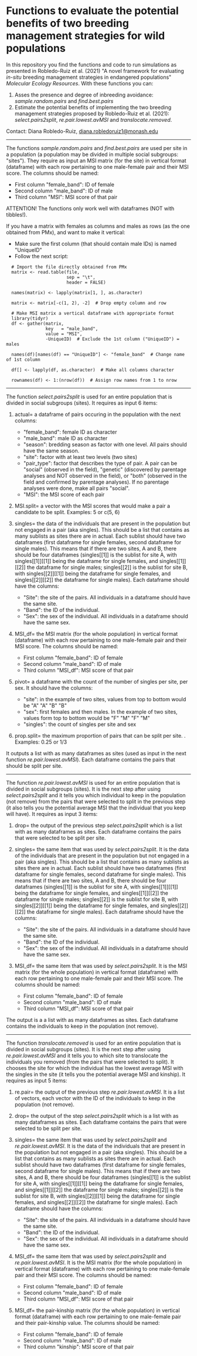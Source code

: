 # Functions to evaluate the potential benefits of two breeding management strategies for wild populations

In this repository you find the functions and code to run simulations as presented in Robledo-Ruiz et al. (2021) "A novel framework for evaluating _in-situ_ breeding management strategies in endangered populations" _Molecular Ecology Resources_. With these functions you can:
1. Asses the presence and degree of inbreeding avoidance: _sample.random.pairs_ and _find.best.pairs_
2. Estimate the potential benefits of implementing the two breeding management strategies proposed by Robledo-Ruiz et al. (2021): _select.pairs2split_, _re.pair.lowest.avMSI_ and _translocate.removed_.

Contact: Diana Robledo-Ruiz, diana.robledoruiz1@monash.edu

--------------------------------------------------------------
The functions _sample.random.pairs_ and _find.best.pairs_ are used per site in a population (a population may be divided in multiple social subgroups: "sites"). They require as input an MSI matrix (for the site) in vertical format (dataframe) with each row pertaining to one male-female pair and their MSI score. The columns should be named: 
  - First column "female_band": ID of female
  - Second column "male_band": ID of male
  - Third column "MSI": MSI score of that pair

ATTENTION! The functions only work well with dataframes (NOT with tibbles!).

If you have a matrix with females as columns and males as rows (as the one obtained from PMx), and want to make it vertical:
  - Make sure the first column (that should contain male IDs) is named "UniqueID"
  - Follow the next script:

```
  # Import the file directly obtained from PMx
  matrix <- read.table(file,
                       sep = "\t",
                       header = FALSE)
  
  names(matrix) <- lapply(matrix[1, ], as.character)
  
  matrix <- matrix[-c(1, 2), -2]  # Drop empty column and row
  
  # Make MSI matrix a vertical dataframe with appropriate format
  library(tidyr)
  df <- gather(matrix, 
               key   = "male_band", 
               value = "MSI", 
               -UniqueID)  # Exclude the 1st column ("UniqueID") = males
  
  names(df)[names(df) == "UniqueID"] <- "female_band"  # Change name of 1st column
  
  df[] <- lapply(df, as.character)  # Make all columns character
  
  rownames(df) <- 1:(nrow(df))  # Assign row names from 1 to nrow
```


---------------------------------------------------------------------------------------
The function _select.pairs2split_ is used for an entire population that is divided in social subgroups (sites). It requires as input 6 items:
  1. actual= a dataframe of pairs occuring in the population with the next columns:
      - "female_band": female ID as character
      - "male_band": male ID as character
      - "season": bredding season as factor with one level. All pairs should have the same season.
      - "site": factor with at least two levels (two sites)
      - "pair_type": factor that describes the type of pair. A pair can be "social" (observed in the field), "genetic" (discovered by parentage analyses and NOT observed in the field), or "both" (observed in the field and confirmed by parentage analyses). If no parentage analyses were done, make all pairs "social".
      - "MSI": the MSI score of each pair

  2. MSI.split= a vector with the MSI scores that would make a pair a candidate to be split. Examples: 5 or c(5, 6)
  
  3. singles= the data of the individuals that are present in the population but not engaged in a pair (aka singles). This should be a list that contains as many sublists as sites there are in actual. Each sublist should have two dataframes (first dataframe for single females, second dataframe for single males). This means that if there are two sites, A and B, there should be four dataframes (singles[[1]] is the sublist for site A, with singles[[1]][[1]] being the dataframe for single females, and singles[[1]][[2]] the dataframe for single males; singles[[2]] is the sublist for site B, with singles[[2]][[1]] being the dataframe for single females, and singles[[2]][[2]] the dataframe for single males). Each dataframe should have the columns:
      - "Site": the site of the pairs. All individuals in a dataframe should have the same site.
      - "Band": the ID of the individual.
      - "Sex": the sex of the individual. All individuals in a dataframe should have the same sex.

  4. MSI_df= the MSI matrix (for the whole population) in vertical format (dataframe) with each row pertaining to one male-female pair and their MSI score. The columns should be named: 
      - First column "female_band": ID of female
      - Second column "male_band": ID of male
      - Third column "MSI_df": MSI score of that pair

  5. pivot= a dataframe with the count of the number of singles per site, per sex. It should have the columns:
      - "site": in the example of two sites, values from top to bottom would be "A" "A" "B" "B"
      - "sex": first females and then males. In the example of two sites, values form top to bottom would be "F" "M" "F" "M"
      - "singles": the count of singles per site and sex

  6. prop.split= the maximum proportion of pairs that can be split per site. . Examples: 0.25 or 1/3

It outputs a list with as many dataframes as sites (used as input in the next function _re.pair.lowest.avMSI_). Each dataframe contains the pairs that should be split per site.



--------------------------------------------------
The function _re.pair.lowest.avMSI_ is used for an entire population that is divided in social subgroups (sites). It is the next step after using _select.pairs2split_ and it tells you which individual to keep in the population (not remove) from the pairs that were selected to split in the previous step (it also tells you the potential average MSI that the individual that you keep will have). It requires as input 3 items:
  1. drop= the output of the previous step _select.pairs2split_ which is a list with as many dataframes as sites. Each dataframe contains the pairs that were selected to be split per site.
 
  2. singles= the same item that was used by _select.pairs2split_. It is the data of the individuals that are present in the population but not engaged in a pair (aka singles). This should be a list that contains as many sublists as sites there are in actual. Each sublist should have two dataframes (first dataframe for single females, second dataframe for single males). This means that if there are two sites, A and B, there should be four dataframes (singles[[1]] is the sublist for site A, with singles[[1]][[1]] being the dataframe for single females, and singles[[1]][[2]] the dataframe for single males; singles[[2]] is the sublist for site B, with singles[[2]][[1]] being the dataframe for single females, and singles[[2]][[2]] the dataframe for single males). Each dataframe should have the columns:
      - "Site": the site of the pairs. All individuals in a dataframe should have the same site.
      - "Band": the ID of the individual.
      - "Sex": the sex of the individual. All individuals in a dataframe should have the same sex.

  3. MSI_df= the same item that was used by _select.pairs2split_. It is the MSI matrix (for the whole population) in vertical format (dataframe) with each row pertaining to one male-female pair and their MSI score. The columns should be named: 
      - First column "female_band": ID of female
      - Second column "male_band": ID of male
      - Third column "MSI_df": MSI score of that pair

The output is a a list with as many dataframes as sites. Each dataframe contains the individuals to keep in the population (not remove).



--------------------------------------------------
The function _translocate.removed_ is used for an entire population that is divided in social subgroups (sites). It is the next step after using _re.pair.lowest.avMSI_ and it tells you to which site to translocate the individuals you removed (from the pairs that were selected to split). It chooses the site for which the individual has the lowest average MSI with the singles in the site (it tells you the potential average MSI and kinship). It requires as input 5 items:
  1. re.pair= the output of the previous step _re.pair.lowest.avMSI_. It is a list of vectors, each vector with the ID of the individuals to keep in the population (not remove).
 
  2. drop= the output of the step _select.pairs2split_ which is a list with as many dataframes as sites. Each dataframe contains the pairs that were selected to be split per site.
 
  3. singles= the same item that was used by _select.pairs2split_ and _re.pair.lowest.avMSI_. It is the data of the individuals that are present in the population but not engaged in a pair (aka singles). This should be a list that contains as many sublists as sites there are in actual. Each sublist should have two dataframes (first dataframe for single females, second dataframe for single males). This means that if there are two sites, A and B, there should be four dataframes (singles[[1]] is the sublist for site A, with singles[[1]][[1]] being the dataframe for single females, and singles[[1]][[2]] the dataframe for single males; singles[[2]] is the sublist for site B, with singles[[2]][[1]] being the dataframe for single females, and singles[[2]][[2]] the dataframe for single males). Each dataframe should have the columns:
      - "Site": the site of the pairs. All individuals in a dataframe should have the same site.
      - "Band": the ID of the individual.
      - "Sex": the sex of the individual. All individuals in a dataframe should have the same sex.

  4. MSI_df= the same item that was used by _select.pairs2split_ and _re.pair.lowest.avMSI_. It is the MSI matrix (for the whole population) in vertical format (dataframe) with each row pertaining to one male-female pair and their MSI score. The columns should be named: 
      - First column "female_band": ID of female
      - Second column "male_band": ID of male
      - Third column "MSI_df": MSI score of that pair

  5.  MSI_df= the pair-kinship matrix (for the whole population) in vertical format (dataframe) with each row pertaining to one male-female pair and their pair-kinship value. The columns should be named: 
      - First column "female_band": ID of female
      - Second column "male_band": ID of male
      - Third column "kinship": MSI score of that pair
